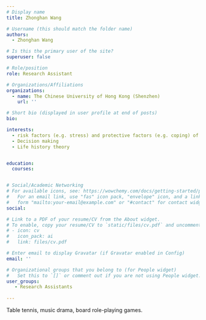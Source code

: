 ```yaml
---
# Display name
title: Zhonghan Wang

# Username (this should match the folder name)
authors:
  - Zhonghan Wang

# Is this the primary user of the site?
superuser: false

# Role/position
role: Research Assistant 

# Organizations/Affiliations
organizations:
  - name: The Chinese University of Hong Kong (Shenzhen)
    url: ''

# Short bio (displayed in user profile at end of posts)
bio: 

interests:
  - risk factors (e.g. stress) and protective factors (e.g. coping) of negative outcomes (e.g. suicide)
  - Decision making
  - Life history theory


education:
  courses:


# Social/Academic Networking
# For available icons, see: https://wowchemy.com/docs/getting-started/page-builder/#icons
#   For an email link, use "fas" icon pack, "envelope" icon, and a link in the
#   form "mailto:your-email@example.com" or "#contact" for contact widget.
social:

# Link to a PDF of your resume/CV from the About widget.
# To enable, copy your resume/CV to `static/files/cv.pdf` and uncomment the lines below.
# - icon: cv
#   icon_pack: ai
#   link: files/cv.pdf

# Enter email to display Gravatar (if Gravatar enabled in Config)
email: ''

# Organizational groups that you belong to (for People widget)
#   Set this to `[]` or comment out if you are not using People widget.
user_groups:
   - Research Assistants 
  
---
```

Table tennis, music drama, board role-playing games.

